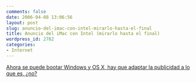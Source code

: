 ```yaml
---
comments: false
date: 2006-04-08 13:06:56
layout: post
slug: anuncio-del-imac-con-intel-mirarlo-hasta-el-final
title: Anuncio del iMac con Intel (mirarlo hasta el final)
wordpress_id: 2782
categories:
- Internet
---
```


[Ahora se puede bootar Windows y OS X, hay que adaptar la publicidad a lo que es, ¿no?](http://www.youtube.com/watch?v=RwHMIxdDdu8)
